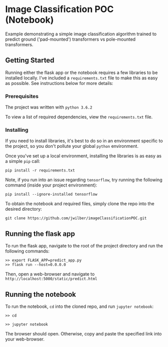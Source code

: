 # Image Classification POC (Notebook)

 

Example demonstrating a simple image classification algorithm trained to predict ground ('pad-mounted') transformers vs pole-mounted transformers.

 

## Getting Started

 

Running either the flask app or the notebook requires a few libraries to be installed locally. I've included a `requirements.txt` file to make this as easy as possible. See instructions below for more details:

 

### Prerequisites

 
 The project was written with `python 3.6.2`

To view a list of required dependencies, view the `requirements.txt` file.

 

### Installing

 

If you need to install libraries, it's best to do so in an environment specific to the project, so you don't pollute your global `python` environment.

 

Once you've set up a local environment, installing the libraries is as easy as a simple `pip` call:
 

```
pip install -r requirements.txt

```

Note, if you run into an issue regarding `tensorflow`, try running the following command (inside your project environment):

```
pip install --ignore-installed tensorflow
```
 
To obtain the notebook and required files, simply clone the repo into the desired directory:


```
git clone https://github.com/jwilber/imageClassificationPOC.git

```


## Running the flask app

To run the flask app, navigate to the root of the project directory and run the following commands:

```
>> export FLASK_APP=predict_app.py
>> flask run --host=0.0.0.0
```

Then, open a web-browser and navigate to `http://localhost:5000/static/predict.html`


## Running the notebook


To run the notebook, `cd` into the cloned repo, and run `jupyter notebook`:
 

```
>> cd

>> jupyter notebook
```

The browser should open. Otherwise, copy and paste the specified link into your web-browser.

